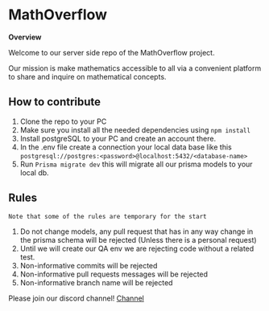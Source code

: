 # MathOverflow

**Overview**

Welcome to our server side repo of the MathOverflow project.

Our mission is make mathematics accessible to all via a convenient
platform to share and inquire on mathematical concepts.

## How to contribute

1. Clone the repo to your PC
2. Make sure you install all the needed dependencies using `npm install`
3. Install postgreSQL to your PC and create an account there.
4. In the .env file create a connection your local data base like this `postgresql://postgres:<password>@localhost:5432/<database-name>`
5. Run `Prisma migrate dev` this will migrate all our prisma models to your local db.

## Rules

`Note that some of the rules are temporary for the start`

1. Do not change models, any pull request that has in any way change in the prisma schema will be rejected (Unless there is a personal request)
2. Until we will create our QA env we are rejecting code without a related test.
3. Non-informative commits will be rejected
4. Non-informative pull requests messages will be rejected
5. Non-informative branch name will be rejected

Please join our discord channel! [Channel](https://discord.gg/JxWbxEJ8Vx)

